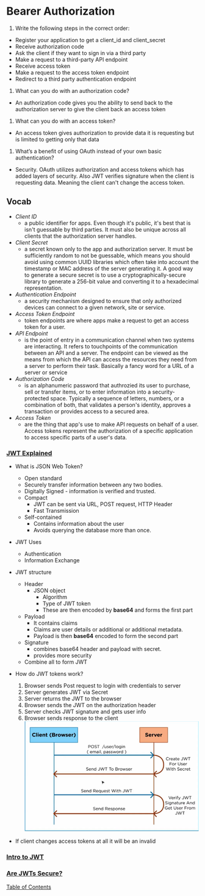 # Bearer Authorization

1. Write the following steps in the correct order:

- Register your application to get a client_id and client_secret
- Receive authorization code
- Ask the client if they want to sign in via a third party
- Make a request to a third-party API endpoint
- Receive access token
- Make a request to the access token endpoint
- Redirect to a third party authentication endpoint

1. What can you do with an authorization code?

- An authorization code gives you the ability to send back to the authorization server to give the client back an access token

1. What can you do with an access token?

- An access token gives authorization to provide data it is requesting but is limited to getting only that data

1. What’s a benefit of using OAuth instead of your own basic authentication?

- Security. OAuth utilizes authorization and access tokens which has added layers of security. Also JWT verifies signature when the client is requesting data. Meaning the client can't change the access token.

## Vocab

- _Client ID_
  - a public identifier for apps. Even though it's public, it's best that is isn't guessable by third parties. It must also be unique across all clients that the authorization server handles.
- _Client Secret_
  - a secret known only to the app and authorization server. It must be sufficiently random to not be guessable, which means you should avoid using common UUID libraries which often take into account the timestamp or MAC address of the server generating it. A good way to generate a secure secret is to use a cryptographically-secure library to generate a 256-bit value and converting it to a hexadecimal representation.
- _Authentication Endpoint_
  - a security mechanism designed to ensure that only authorized devices can connect to a given network, site or service.
- _Access Token Endpoint_
  - token endpoints are where apps make a request to get an access token for a user.
- _API Endpoint_
  - is the point of entry in a communication channel when two systems are interacting. It refers to touchpoints of the communication between an API and a server. The endpoint can be viewed as the means from which the API can access the resources they need from a server to perform their task. Basically a fancy word for a URL of a server or service
- _Authorization Code_
  - is an alphanumeric password that authrozied its user to purchase, sell or transfer items, or to enter information into a security-protected space. Typically a sequence of letters, numbers, or a combination of both, that validates a person's identity, approves a transaction or provides access to a secured area.
- _Access Token_
  - are the thing that app's use to make API requests on behalf of a user. Access tokens represent the authorization of a specific application to access specific parts of a user's data.

### [JWT Explained](https://www.youtube.com/watch?v=926mknSW9Lo)

- What is JSON Web Token?
  - Open standard
  - Securely transfer information between any two bodies.
  - Digitally Signed - information is verified and trusted.
  - Compact
    - JWT can be sent via URL, POST request, HTTP Header
    - Fast Transmission
  - Self-contained
    - Contains information about the user
    - Avoids querying the database more than once.
- JWT Uses
  - Authentication
  - Information Exchange
- JWT structure
  - Header
    - JSON object
      - Algorithm
      - Type of JWT token
      - These are then encoded by **base64** and forms the first part
  - Payload
    - It contains claims
    - Claims are user details or additional or additional metadata.
    - Payload is then **base64** encoded to form the second part
  - Signature
    - combines base64 header and payload with secret.
    - provides more security
  - Combine all to form JWT
- How do JWT tokens work?

  1. Browser sends Post request to login with credentials to server
  2. Server generates JWT via Secret
  3. Server returns the JWT to the browser
  4. Browser sends the JWT on the authorization header
  5. Server checks JWT signature and gets user info
  6. Browser sends response to the client
     ![JWT flow](img/jwt-flow.png)

- If client changes access tokens at all it will be an invalid

### [Intro to JWT](https://jwt.io/introduction/)

### [Are JWTs Secure?](https://stackoverflow.com/questions/27301557/if-you-can-decode-jwt-how-are-they-secure)

[Table of Contents](../README.md)
